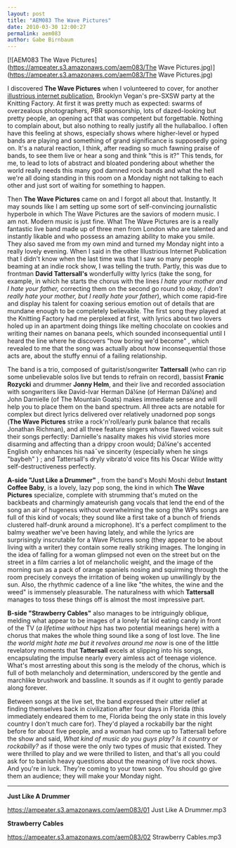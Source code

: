 ```yaml
---
layout: post
title: "AEM083 The Wave Pictures"
date: 2010-03-30 12:00:27
permalink: aem083
author: Gabe Birnbaum
---
```

[![AEM083 The Wave Pictures](https://ampeater.s3.amazonaws.com/aem083/The Wave Pictures.jpg)](https://ampeater.s3.amazonaws.com/aem083/The Wave Pictures.jpg)

I discovered **The Wave Pictures** when I volunteered to cover, for another [illustrious internet publication](http://www.jezebelmusic.com/9716/brooklyn-vegan-pre-sxsw-show-the-knitting-factory-31510/), Brooklyn Vegan's pre-SXSW party at the Knitting Factory. At first it was pretty much as expected: swarms of overzealous photographers, PBR sponsorship, lots of dazed-looking but pretty people, an opening act that was competent but forgettable. Nothing to complain about, but also nothing to really justify all the hullaballoo. I often have this feeling at shows, especially shows where higher-level or hyped bands are playing and something of grand significance is supposedly going on. It's a natural reaction, I think, after reading so much fawning praise of bands, to see them live or hear a song and think "this is it?" This tends, for me, to lead to lots of abstract and bloated pondering about whether the world really needs this many god damned rock bands and what the hell we're all doing standing in this room on a Monday night not talking to each other and just sort of waiting for something to happen.

<!-- more -->

Then **The Wave Pictures** came on and I forgot all about that. Instantly. It may sounds like I am setting up some sort of self-convincing journalistic hyperbole in which The Wave Pictures are the saviors of modern music. I am not. Modern music is just fine. What The Wave Pictures are is a really fantastic live band made up of three men from London who are talented and instantly likable and who possess an amazing ability to make you smile. They also saved me from my own mind and turned my Monday night into a really lovely evening. When I said in the other Illustrious Internet Publication that I didn't know when the last time was that I saw so many people beaming at an indie rock show, I was telling the truth. Partly, this was due to frontman **David Tattersall's** wonderfully witty lyrics (take the song, for example, in which he starts the chorus with the lines _I hate your mother and I hate your father,_ correcting them on the second go round to _okay, I don't really hate your mother, but I really hate your father_), which come rapid-fire and display his talent for coaxing serious emotion out of details that are mundane enough to be completely believable. The first song they played at the Knitting Factory had me perplexed at first, with lyrics about two lovers holed up in an apartment doing things like melting chocolate on cookies and writing their names on banana peels, which sounded inconsequential until I heard the line where he discovers "how boring we'd become" , which revealed to me that the song was actually about how inconsequential those acts are, about the stuffy ennui of a failing relationship.

The band is a trio, composed of guitarist/songwriter **Tattersall** (who can rip some unbelievable solos live but tends to refrain on record), bassist **Franic Rozycki** and drummer **Jonny Helm**, and their live and recorded association with songwriters like David-Ivar Herman Dá¼ne (of Herman Dá¼ne) and John Darnielle (of The Mountain Goats) makes immediate sense and will help you to place them on the band spectrum. All three acts are notable for complex but direct lyrics delivered over relatively unadorned pop songs (**The Wave Pictures** strike a rock'n'roll/early punk balance that recalls Jonathan Richman), and all three feature singers whose flawed voices suit their songs perfectly: Darnielle's nasality makes his vivid stories more disarming and affecting than a drippy croon would; Dá¼ne's accented English only enhances his naá¯ve sincerity (especially when he sings "baybeh" ) ; and Tattersall's dryly vibrato'd voice fits his Oscar Wilde witty self-destructiveness perfectly.

**A-side "Just Like a Drummer"** , from the band's Moshi Moshi debut **Instant Coffee Baby**, is a lovely, lazy pop song, the kind in which **The Wave Pictures** specialize, complete with strumming that's muted on the backbeats and charmingly amateurish gang vocals that lend the end of the song an air of hugeness without overwhelming the song (the WPs songs are full of this kind of vocals; they sound like a first take of a bunch of friends clustered half-drunk around a microphone). It's a perfect compliment to the balmy weather we've been having lately, and while the lyrics are surprisingly inscrutable for a Wave Pictures song (they appear to be about living with a writer) they contain some really striking images. The longing in the idea of falling for a woman glimpsed not even on the street but on the street in a film carries a lot of melancholic weight, and the image of the morning sun as a pack of orange spaniels nosing and squirming through the room precisely conveys the irritation of being woken up unwillingly by the sun. Also, the rhythmic cadence of a line like "the whites, the wine and the weed" is immensely pleasurable. The naturalness with which **Tattersall** manages to toss these things off is almost the most impressive part.

**B-side "Strawberry Cables"** also manages to be intriguingly oblique, melding what appear to be images of a lonely fat kid eating candy in front of the TV (_a lifetime without hips_ has two potential meanings here) with a chorus that makes the whole thing sound like a song of lost love. The line _the world might hate me but it revolves around me now_ is one of the little revelatory moments that **Tattersall** excels at slipping into his songs, encapsulating the impulse nearly every aimless act of teenage violence. What's most arresting about this song is the melody of the chorus, which is full of both melancholy and determination, underscored by the gentle and marchlike brushwork and bassline. It sounds as if it ought to gently parade along forever.

Between songs at the live set, the band expressed their utter relief at finding themselves back in civilization after four days in Florida (this immediately endeared them to me, Florida being the only state in this lovely country I don't much care for). They'd played a rockabilly bar the night before for about five people, and a woman had come up to Tattersall before the show and said, _What kind of music do you guys play? Is it country or rockabilly?_ as if those were the only two types of music that existed. They were thrilled to play and we were thrilled to listen, and that's all you could ask for to banish heavy questions about the meaning of live rock shows. And you're in luck. They're coming to your town soon. You should go give them an audience; they will make your Monday night.

---

**Just Like A Drummer**

https://ampeater.s3.amazonaws.com/aem083/01 Just Like A Drummer.mp3

**Strawberry Cables**

https://ampeater.s3.amazonaws.com/aem083/02 Strawberry Cables.mp3

